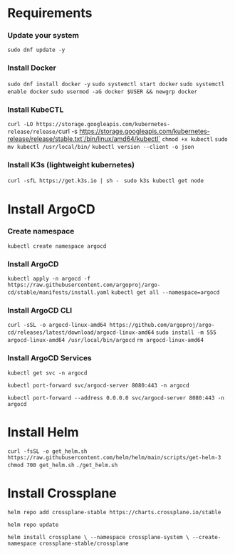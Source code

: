 # Requirements

### Update your system

`sudo dnf update -y`

### Install Docker

`sudo dnf install docker -y`
`sudo systemctl start docker`
`sudo systemctl enable docker`
`sudo usermod -aG docker $USER && newgrp docker`

### Install KubeCTL

`curl -LO https://storage.googleapis.com/kubernetes-release/release/`curl -s https://storage.googleapis.com/kubernetes-release/release/stable.txt`/bin/linux/amd64/kubectl`
`chmod +x kubectl`
`sudo mv kubectl /usr/local/bin/`
`kubectl version --client -o json`

### Install K3s (lightweight kubernetes)

`curl -sfL https://get.k3s.io | sh - `
`sudo k3s kubectl get node `

# Install ArgoCD 

### Create namespace

`kubectl create namespace argocd`

### Install ArgoCD

`kubectl apply -n argocd -f https://raw.githubusercontent.com/argoproj/argo-cd/stable/manifests/install.yaml`
`kubectl get all --namespace=argocd`

### Install ArgoCD CLI

`curl -sSL -o argocd-linux-amd64 https://github.com/argoproj/argo-cd/releases/latest/download/argocd-linux-amd64`
`sudo install -m 555 argocd-linux-amd64 /usr/local/bin/argocd`
`rm argocd-linux-amd64`

### Install ArgoCD Services

`kubectl get svc -n argocd`

`kubectl port-forward svc/argocd-server 8080:443 -n argocd`

`kubectl port-forward --address 0.0.0.0 svc/argocd-server 8080:443 -n argocd`

# Install Helm

`curl -fsSL -o get_helm.sh https://raw.githubusercontent.com/helm/helm/main/scripts/get-helm-3`
`chmod 700 get_helm.sh`
`./get_helm.sh`


# Install Crossplane

`helm repo add crossplane-stable https://charts.crossplane.io/stable`

`helm repo update`

`helm install crossplane \
--namespace crossplane-system \
--create-namespace crossplane-stable/crossplane`




